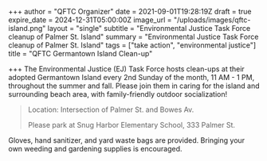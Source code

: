 +++
author = "QFTC Organizer"
date = 2021-09-01T19:28:19Z
draft = true
expire_date = 2024-12-31T05:00:00Z
image_url = "/uploads/images/qftc-island.png"
layout = "single"
subtitle = "Environmental Justice Task Force cleanup of Palmer St. Island"
summary = "Environmental Justice Task Force cleanup of Palmer St. Island"
tags = ["take action", "environmental justice"]
title = "QFTC Germantown Island Clean-up"

+++
The Environmental Justice (EJ) Task Force hosts clean-ups at their adopted Germantown Island every 2nd Sunday of the month, 11 AM - 1 PM, throughout the summer and fall. Please join them in caring for the island and surrounding beach area, with family-friendly outdoor socialization!

> Location: Intersection of Palmer St. and Bowes Av.
>
> Please park at Snug Harbor Elementary School, 333 Palmer St.

Gloves, hand sanitizer, and yard waste bags are provided. Bringing your own weeding and gardening supplies is encouraged.